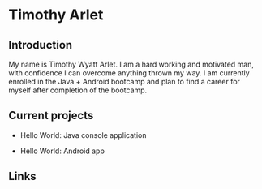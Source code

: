 # Timothy Arlet    

## Introduction 

My name is Timothy Wyatt Arlet. I am a hard working and motivated man, with confidence I can overcome anything thrown my way. I am currently enrolled in the Java + Android bootcamp and plan to find a career for myself after completion of the bootcamp.

## Current projects 

* Hello World: Java console application 

* Hello World: Android app

## Links